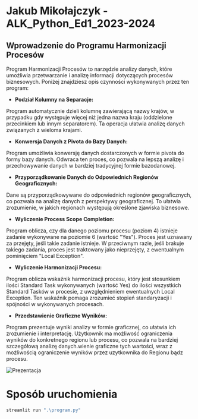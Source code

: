 # Jakub Mikołajczyk - ALK_Python_Ed1_2023-2024 

## Wprowadzenie do Programu Harmonizacji Procesów

Program Harmonizacji Procesów to narzędzie analizy danych, które umożliwia przetwarzanie i analizę informacji dotyczących procesów biznesowych. Poniżej znajdziesz opis czynności wykonywanych przez ten program:

- **Podział Kolumny na Separacje:**

Program automatycznie dzieli kolumnę zawierającą nazwy krajów, w przypadku gdy występuje więcej niż jedna nazwa kraju (oddzielone przecinkiem lub innym separatorem). Ta operacja ułatwia analizę danych związanych z wieloma krajami.
- **Konwersja Danych z Pivota do Bazy Danych:**

Program umożliwia konwersję danych dostarczonych w formie pivota do formy bazy danych. Odwraca ten proces, co pozwala na lepszą analizę i przechowywanie danych w bardziej tradycyjnej formie bazodanowej.
- **Przyporządkowanie Danych do Odpowiednich Regionów Geograficznych:**

Dane są przyporządkowywane do odpowiednich regionów geograficznych, co pozwala na analizę danych z perspektywy geograficznej. To ułatwia zrozumienie, w jakich regionach występują określone zjawiska biznesowe.
- **Wyliczenie Process Scope Completion:**

Program oblicza, czy dla danego poziomu procesu (poziom 4) istnieje zadanie wykonywane na poziomie 6 (wartość "Yes"). Proces jest uznawany za przejęty, jeśli takie zadanie istnieje. W przeciwnym razie, jeśli brakuje takiego zadania, proces jest traktowany jako nieprzejęty, z ewentualnym pominięciem "Local Exception".
- **Wyliczenie Harmonizacji Procesu:**

Program oblicza wskaźnik harmonizacji procesu, który jest stosunkiem ilości Standard Task wykonywanych (wartość Yes) do ilości wszystkich Standard Tasków w procesie, z uwzględnieniem ewentualnych Local Exception. Ten wskaźnik pomaga zrozumieć stopień standaryzacji i spójności w wykonywanych procesach.
- **Przedstawienie Graficzne Wyników:**

Program prezentuje wyniki analizy w formie graficznej, co ułatwia ich zrozumienie i interpretację. Użytkownik ma możliwość ograniczenia wyników do konkretnego regionu lub procesu, co pozwala na bardziej szczegółową analizę danych.wienie graficzne tych wartości, wraz z możliwością ograniczenie wyników przez uzytkownika do Regionu bądz procesu. 


![Prezentacja](https://github.com/JakubekMik/ALK_Python_Ed1_2023-2024_Jakub_M_Projekt/blob/main/picture/jakub%20alk-main.jpg)

# Sposób uruchomienia 

```python
streamlit run ".\program.py" 

```


